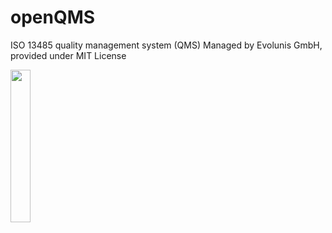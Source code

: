 # openQMS
ISO 13485 quality management system (QMS)
Managed by Evolunis GmbH, provided under MIT License

<img src="https://evolunis.com/wp-content/uploads/2020/02/openQMS-768x424.png" width="25%">
